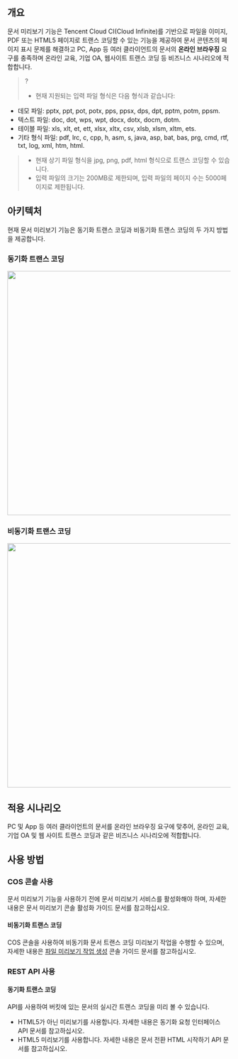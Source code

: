 ## 개요

문서 미리보기 기능은 Tencent Cloud CI(Cloud Infinite)를 기반으로 파일을 이미지, PDF 또는 HTML5 페이지로 트랜스 코딩할 수 있는 기능을 제공하여 문서 콘텐츠의 페이지 표시 문제를 해결하고 PC, App 등 여러 클라이언트의 문서의 **온라인 브라우징** 요구를 충족하며 온라인 교육, 기업 OA, 웹사이트 트랜스 코딩 등 비즈니스 시나리오에 적합합니다.

>?
>- 현재 지원되는 입력 파일 형식은 다음 형식과 같습니다:
  - 데모 파일: pptx, ppt, pot, potx, pps, ppsx, dps, dpt, pptm, potm, ppsm.
  - 텍스트 파일: doc, dot, wps, wpt, docx, dotx, docm, dotm.
  - 테이블 파일: xls, xlt, et, ett, xlsx, xltx, csv, xlsb, xlsm, xltm, ets.
  - 기타 형식 파일: pdf, lrc, c, cpp, h, asm, s, java, asp, bat, bas, prg, cmd, rtf, txt, log, xml, htm, html.
>- 현재 상기 파일 형식을 jpg, png, pdf, html 형식으로 트랜스 코딩할 수 있습니다.
>- 입력 파일의 크기는 200MB로 제한되며, 입력 파일의 페이지 수는 5000페이지로 제한됩니다.



## 아키텍처

현재 문서 미리보기 기능은 동기화 트랜스 코딩과 비동기화 트랜스 코딩의 두 가지 방법을 제공합니다.

### 동기화 트랜스 코딩

<img src="https://qcloudimg.tencent-cloud.cn/raw/8841b09bf41ea16ae0f4b58c71dc43ba.png" width="550px"  />

### 비동기화 트랜스 코딩
<img src="https://main.qcloudimg.com/raw/13028a5d31b0f35ae7994e9373f60014.png" width="550px" />

## 적용 시나리오

PC 및 App 등 여러 클라이언트의 문서를 온라인 브라우징 요구에 맞추어, 온라인 교육, 기업 OA 및 웹 사이트 트랜스 코딩과 같은 비즈니스 시나리오에 적합합니다.


## 사용 방법

### COS 콘솔 사용

문서 미리보기 기능을 사용하기 전에 문서 미리보기 서비스를 활성화해야 하며, 자세한 내용은 문서 미리보기 콘솔 활성화 가이드 문서를 참고하십시오.

#### 비동기화 트랜스 코딩

COS 콘솔을 사용하여 비동기화 문서 트랜스 코딩 미리보기 작업을 수행할 수 있으며, 자세한 내용은 [파일 미리보기 작업 생성](https://intl.cloud.tencent.com/document/product/436/46409) 콘솔 가이드 문서를 참고하십시오.

### REST API 사용

#### 동기화 트랜스 코딩

API를 사용하여 버킷에 있는 문서의 실시간 트랜스 코딩을 미리 볼 수 있습니다.

- HTML5가 아닌 미리보기를 사용합니다. 자세한 내용은 동기화 요청 인터페이스 API 문서를 참고하십시오.
- HTML5 미리보기를 사용합니다. 자세한 내용은 문서 전환 HTML 시작하기 API 문서를 참고하십시오.
